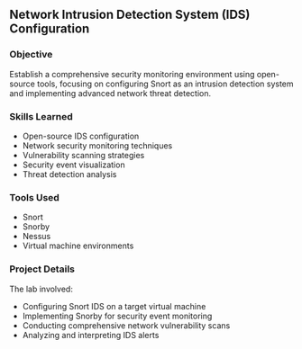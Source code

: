 ## Network Intrusion Detection System (IDS) Configuration

### Objective
Establish a comprehensive security monitoring environment using open-source tools, focusing on configuring Snort as an intrusion detection system and implementing advanced network threat detection.

### Skills Learned
- Open-source IDS configuration
- Network security monitoring techniques
- Vulnerability scanning strategies
- Security event visualization
- Threat detection analysis

### Tools Used
- Snort
- Snorby
- Nessus
- Virtual machine environments

### Project Details
The lab involved:
- Configuring Snort IDS on a target virtual machine
- Implementing Snorby for security event monitoring
- Conducting comprehensive network vulnerability scans
- Analyzing and interpreting IDS alerts
